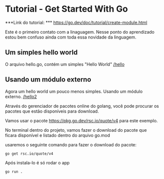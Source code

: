 # Tutorial - Get Started With Go

***Link do tutorial: *** https://go.dev/doc/tutorial/create-module.html

Este é o primeiro contato com a linaguagem. Nesse ponto do aprendizado estou bem confuso ainda
com toda essa novidade da linguagem.

## Um simples hello world

O arquivo hello.go, contém um simples "Hello World"
[/hello](/hello/hello.go)

## Usando um módulo externo

Agora um hello world um pouco menos simples. Usando um módulo externo.
[/hello2](/hello2/hello.go)

Através do gerenciador de pacotes online do golang, você pode procurar os pacotes que estão disponíveis para download.

Vamos usar o pacote https://pkg.go.dev/rsc.io/quote/v4 para este exemplo.

No terminal dentro do projeto, vamos fazer o download do pacote que ficara disponível e listado dentro do arquivo go.mod

usaremos o seguinte comando para fazer o download do pacote: 
```bash
go get rsc.io/quote/v4
```

Após instala-lo é só rodar o app

```bash
go run .
```
